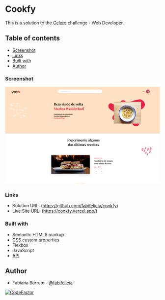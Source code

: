 # Cookfy

This is a solution to the [Celero](https://celero.com.br/) challenge - Web Developer.  

## Table of contents

  - [Screenshot](#screenshot)
  - [Links](#links)
  - [Built with](#built-with)
  - [Author](#author)


### Screenshot

![](./assets/images/index.png)

### Links

- Solution URL: (https://github.com/fabifelicia/cookfy)
- Live Site URL: (https://cookfy.vercel.app/)


### Built with

- Semantic HTML5 markup
- CSS custom properties
- Flexbox
- JavaScript
- [API](https://randomuser.me/)

## Author

- Fabiana Barreto - [@fabifelicia](https://github.com/fabifelicia)

[![CodeFactor](https://www.codefactor.io/repository/github/fabifelicia/cookfy/badge)](https://www.codefactor.io/repository/github/fabifelicia/cookfy)